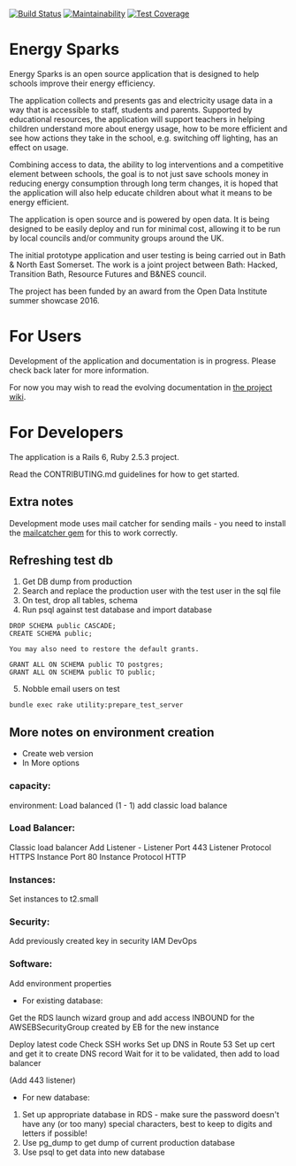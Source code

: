 [![Build Status](https://travis-ci.org/BathHacked/energy-sparks.svg?branch=master)](https://travis-ci.org/BathHacked/energy-sparks)
[![Maintainability](https://api.codeclimate.com/v1/badges/1d4f9219bfa9e5848154/maintainability)](https://codeclimate.com/github/BathHacked/energy-sparks/maintainability)
[![Test Coverage](https://api.codeclimate.com/v1/badges/1d4f9219bfa9e5848154/test_coverage)](https://codeclimate.com/github/BathHacked/energy-sparks/test_coverage)



# Energy Sparks

Energy Sparks is an open source application that is designed to help schools improve their energy efficiency.

The application collects and presents gas and electricity usage data in a way that is accessible to staff, students and parents. Supported by educational resources, the application will support teachers in helping children understand more about energy usage, how to be more efficient and see how actions they take in the school, e.g. switching off lighting, has an effect on usage.

Combining access to data, the ability to log interventions and a competitive element between schools, the goal is to not just save schools money in reducing energy consumption through long term changes, it is hoped that the application will also help educate children about what it means to be energy efficient.

The application is open source and is powered by open data. It is being designed to be easily deploy and run for minimal cost, allowing it to be run by local councils and/or community groups around the UK.

The initial prototype application and user testing is being carried out in Bath & North East Somerset. The work is a joint project between Bath: Hacked, Transition Bath, Resource Futures and B&NES council.

The project has been funded by an award from the Open Data Institute summer showcase 2016.

# For Users

Development of the application and documentation is in progress. Please check back later for more information.

For now you may wish to read the evolving documentation in [the project wiki](https://github.com/BathHacked/energy-sparks/wiki).

# For Developers

The application is a Rails 6, Ruby 2.5.3 project.

Read the CONTRIBUTING.md guidelines for how to get started.

## Extra notes

Development mode uses mail catcher for sending mails - you need to install the [mailcatcher gem](https://github.com/sj26/mailcatcher) for this to work correctly.

## Refreshing test db

1) Get DB dump from production
2) Search and replace the production user with the test user in the sql file
3) On test, drop all tables, schema
4) Run psql against test database and import database

```
DROP SCHEMA public CASCADE;
CREATE SCHEMA public;

You may also need to restore the default grants.

GRANT ALL ON SCHEMA public TO postgres;
GRANT ALL ON SCHEMA public TO public;
```
5) Nobble email users on test
```
bundle exec rake utility:prepare_test_server
```

## More notes on environment creation

* Create web version
* In More options

### capacity:

environment: Load balanced (1 - 1)
 add classic load balance

### Load Balancer:

Classic load balancer
Add Listener - Listener Port 443
               Listener Protocol HTTPS
               Instance Port 80
               Instance Protocol HTTP

### Instances:

Set instances to t2.small

### Security:

Add previously created key in security
IAM DevOps

### Software:

Add environment properties



* For existing database:

Get the RDS launch wizard group and add access INBOUND for the AWSEBSecurityGroup created by EB for the new instance

Deploy latest code
Check SSH works
Set up DNS in Route 53
Set up cert and get it to create DNS record
Wait for it to be validated, then add to load balancer

(Add 443 listener)

* For new database:

1) Set up appropriate database in RDS - make sure the password doesn't have any (or too many) special characters, best to keep to digits and letters if possible!
2) Use pg_dump to get dump of current production database
3) Use psql to get data into new database

